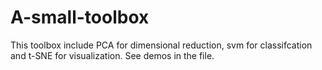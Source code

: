 # A-small-toolbox
This toolbox include PCA for dimensional reduction, svm for classifcation and t-SNE for visualization. See demos in the file.
